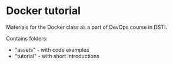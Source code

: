 # Docker tutorial

Materials for the Docker class as a part of DevOps course in DSTI.

Contains folders:
- "assets" - with code examples
- "tutorial" - with short introductions
